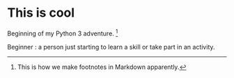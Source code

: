 # This is cool
Beginning of my Python 3 adventure. [^1]
[^1]: This is how we make footnotes in Markdown apparently.

Beginner
: a person just starting to learn a skill or take part in an activity.

